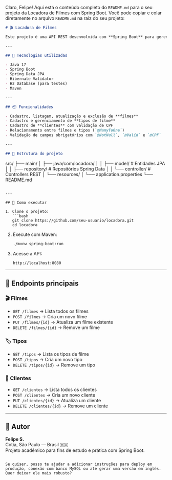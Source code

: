 Claro, Felipe! Aqui está o conteúdo completo do `README.md` para o seu projeto da Locadora de Filmes com Spring Boot. Você pode copiar e colar diretamente no arquivo `README.md` na raiz do seu projeto:

```markdown
# 🎬 Locadora de Filmes

Este projeto é uma API REST desenvolvida com **Spring Boot** para gerenciar uma locadora de filmes. Ele permite cadastrar filmes, tipos de filme (como ação, comédia, etc.), e clientes com CPF validado.

---

## 🚀 Tecnologias utilizadas

- Java 17
- Spring Boot
- Spring Data JPA
- Hibernate Validator
- H2 Database (para testes)
- Maven

---

## 📦 Funcionalidades

- Cadastro, listagem, atualização e exclusão de **filmes**
- Cadastro e gerenciamento de **tipos de filme**
- Cadastro de **clientes** com validação de CPF
- Relacionamento entre filmes e tipos (`@ManyToOne`)
- Validação de campos obrigatórios com `@NotNull`, `@Valid` e `@CPF`

---

## 📂 Estrutura do projeto

```
src/
├── main/
│   ├── java/com/locadora/
│   │   ├── model/        # Entidades JPA
│   │   ├── repository/   # Repositórios Spring Data
│   │   └── controller/   # Controllers REST
│   └── resources/
│       └── application.properties
└── README.md
```

---

## 🔧 Como executar

1. Clone o projeto:
   ```bash
   git clone https://github.com/seu-usuario/locadora.git
   cd locadora
   ```

2. Execute com Maven:
   ```bash
   ./mvnw spring-boot:run
   ```

3. Acesse a API:
   ```
   http://localhost:8080
   ```

---

## 📮 Endpoints principais

### 🎬 Filmes
- `GET /filmes` → Lista todos os filmes
- `POST /filmes` → Cria um novo filme
- `PUT /filmes/{id}` → Atualiza um filme existente
- `DELETE /filmes/{id}` → Remove um filme

### 🏷️ Tipos
- `GET /tipos` → Lista os tipos de filme
- `POST /tipos` → Cria um novo tipo
- `DELETE /tipos/{id}` → Remove um tipo

### 👤 Clientes
- `GET /clientes` → Lista todos os clientes
- `POST /clientes` → Cria um novo cliente
- `PUT /clientes/{id}` → Atualiza um cliente
- `DELETE /clientes/{id}` → Remove um cliente

---

## 👤 Autor

**Felipe S.**  
Cotia, São Paulo — Brasil 🇧🇷  
Projeto acadêmico para fins de estudo e prática com Spring Boot.
```

Se quiser, posso te ajudar a adicionar instruções para deploy em produção, conexão com banco MySQL ou até gerar uma versão em inglês. Quer deixar ele mais robusto?